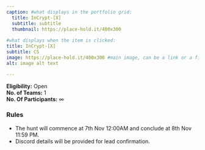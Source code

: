 ```yaml
---
caption: #what displays in the portfolio grid:
  title: InCrypt-[X]
  subtitle: subtitle
  thumbnail: https://place-hold.it/400x300
  
#what displays when the item is clicked:
title: InCrypt-[X]
subtitle: CS
image: https://place-hold.it/400x300 #main image, can be a link or a file in assets/img/portfolio
alt: image alt text

---
```

**Eligibility:** Open\
**No. of Teams:** 1\
**No. Of Participants:** ∞
 
### Rules 
- The hunt will commence at 7th Nov 12:00AM and conclude at 8th Nov 
11:59 PM. 
- Discord details will be provided for lead confirmation. 
